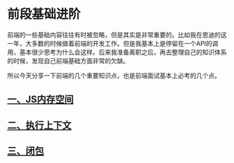 # 前段基础进阶
 前端的一些基础内容往往有时被忽略，但是其实是非常重要的。比如我在思迪的这一年，大多数的时候做着前端的开发工作。但是我基本上是停留在一个API的调用，基本很少思考为什么会这样。后来我准备离职之后，再去整理自己的知识体系的时候，发现自己前端基础方面非常的欠缺。

所以今天分享一下前端的几个重要知识点，也是前端面试基本上必考的几个点。

## <a href="./内存空间/README.md">一、JS内存空间</a>

## <a href="./执行上下文/README.md">二、执行上下文</a> 

## <a href="./闭包/README.md">三、闭包</a>

  